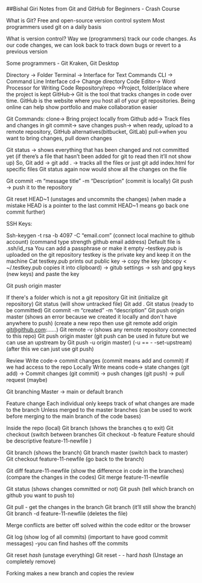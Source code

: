 ##Bishal Giri
Notes from Git and GitHub for Beginners - Crash Course

What is Git?
Free and open-source version control system
Most programmers used git on a daily basis

What is version control?
Way we (programmers) track our code changes. As our code changes, we can look back to track down bugs or revert to a previous version

Some programmers - Git Kraken, Git Desktop

Directory -> Folder
Terminal -> Interface for Text Commands 
CLI -> Command Line Interface
	cd-> Change directory
Code Editor-> Word Processor for Writing Code 
Repository/repo ->Project, folder/place where the project is kept
GitHub-> Git is the tool that tracks changes in code over time. GitHub is the website where you host all of your git repositories. Being online can help show portfolio and make collaboration easier

Git Commands:
clone-> Bring project locally from Github
add-> Track files and changes in git
commit-> save changes 
push-> when ready, upload to a remote repository, GitHub alternatives(bitbucket, GitLab)
pull->when you want to bring changes, pull down changes

Git status -> shows everything that has been changed and not committed yet
(if there’s a file that hasn’t been added for git to read then it’ll not show up) So,
Git add -> git add . -> tracks all the files or just git add index.html for specific files
Git status again now would show all the changes on the file

Git commit -m “message title” -m “Description” (commit is locally)
Git push -> push it to the repository

Git reset HEAD~1
(unstages and uncommits the changes)
(when made a mistake HEAD is a pointer to the last commit HEAD~1 means go back one commit further)








SSH Keys:

Ssh-keygen -t rsa -b 4097 -C “email.com”
(connect local machine to github account)
(command type strength github email address)
Default file is .ssh/id_rsa
You can add a passphrase or make it empty
–testkey.pub is uploaded on the git repository
testkey is the private key and keep it on the machine
Cat testkey.pub prints out public key
-> copy the key (pbcopy < ~/.testkey.pub copies it into clipboard) 
-> gitub settings -> ssh and gpg keys (new keys) and paste the key



Git push origin master

If there's a folder which is not a git repository
Git init
(initialize git repository)
Git status
(will show untracked file)
Git add .
Git status
(ready to be committed)
Git commit -m “created” -m “description”
Git push origin master 
(shows an error because we created it locally and don't have anywhere to push)
(create a new repo then use git remote add origin git@github.com:......)
Git remote -v 
(shows any remote repository connected to this repo)
Git push origin master
(git push can be used in future but we can use an upstream by 
Git push -u origin master)
(-u ==   - -set-upstream)
(after this we can just use git push)

Review
Write code-> commit changes (commit means add and commit) if we had access to the repo
Locally Write means code-> state changes (git add) -> Commit changes (git commit) -> push changes (git push) -> pull request (maybe)




Git branching
Master -> main or default branch

Feature change
Each individual only keeps track of what changes are made to the branch
Unless merged to the master branches
(can be used to work before merging to the main branch of the code bases)


Inside the repo (local)
Git branch
(shows the branches q to exit)
Git checkout
(switch between branches
Git checkout -b feature 
Feature should be descriptive feature-11-newfile
)

Git branch (shows the branch)
Git branch master
(switch back to master)
Git checkout feature-11-newfile
(go back to the branch)

Git diff feature-11-newfile
(show the difference in code in the branches)
(compare the changes in the codes)
Git merge feature-11-newfile

Git status (shows changes committed  or not)
Git push (tell which branch on github you want to push to) 


Git pull - get the changes in the branch
Git branch (it’ll still show the branch)
Git branch -d feature-11-newfile 
(deletes the file)

Merge conflicts are better off solved within the code editor or the browser

Git log (show log of all commits) (important to have good commit messages)
-you can find hashes off the commits

Git reset *hash*
(unstage everything)
Git reset - - hard *hash*
(Unstage an completely remove)

Forking makes a new branch and copies the review 
 















